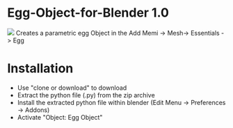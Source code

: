 # Egg-Object-for-Blender 1.0

<img src="images/egg.png">
Creates a parametric egg Object in the Add Memi -> Mesh-> Essentials -> Egg


# Installation

- Use "clone or download" to download 
- Extract the python file (.py) from the zip archive 
- Install the extracted python file within blender  (Edit Menu -> Preferences -> Addons)
- Activate "Object: Egg Object"
